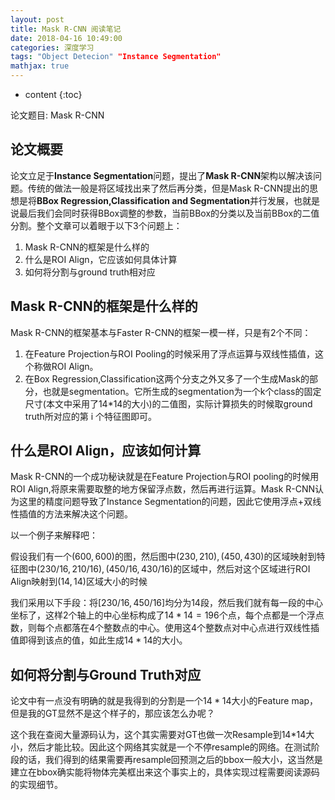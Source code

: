 ```yaml
---
layout: post
title: Mask R-CNN 阅读笔记
date: 2018-04-16 10:49:00
categories: 深度学习
tags: "Object Detecion" "Instance Segmentation"
mathjax: true
---
```


* content
{:toc}


论文题目: Mask R-CNN


## 论文概要

论文立足于**Instance Segmentation**问题，提出了**Mask R-CNN**架构以解决该问题。传统的做法一般是将区域找出来了然后再分类，但是Mask R-CNN提出的思想是将**BBox Regression,Classification and Segmentation**并行发展，也就是说最后我们会同时获得BBox调整的参数，当前BBox的分类以及当前BBox的二值分割。整个文章可以着眼于以下3个问题上：

1. Mask R-CNN的框架是什么样的
2. 什么是ROI Align，它应该如何具体计算
3. 如何将分割与ground truth相对应




## Mask R-CNN的框架是什么样的

Mask R-CNN的框架基本与Faster R-CNN的框架一模一样，只是有2个不同：

1. 在Feature Projection与ROI Pooling的时候采用了浮点运算与双线性插值，这个称做ROI Align。
2. 在Box Regression,Classification这两个分支之外又多了一个生成Mask的部分，也就是segmentation。它所生成的segmentation为一个k个class的固定尺寸(本文中采用了14*14的大小)的二值图，实际计算损失的时候取ground truth所对应的第 i 个特征图即可。

## 什么是ROI Align，应该如何计算

Mask R-CNN的一个成功秘诀就是在Feature Projection与ROI pooling的时候用ROI Align,将原来需要取整的地方保留浮点数，然后再进行运算。Mask R-CNN认为这里的精度问题导致了Instance Segmentation的问题，因此它使用浮点+双线性插值的方法来解决这个问题。

以一个例子来解释吧：

假设我们有一个$(600,600)$的图，然后图中$(230,210),(450,430)$的区域映射到特征图中$(230/16,210/16),(450/16,430/16)$的区域中，然后对这个区域进行ROI Align映射到$(14,14)$区域大小的时候

我们采用以下手段：将$[230/16,450/16]$均分为14段，然后我们就有每一段的中心坐标了，这样2个轴上的中心坐标构成了$14*14=196$个点，每个点都是一个浮点数，则每个点都落在4个整数点的中心。使用这4个整数点对中心点进行双线性插值即得到该点的值，如此生成$14*14$的大小。

## 如何将分割与Ground Truth对应

论文中有一点没有明确的就是我得到的分割是一个$14*14$大小的Feature map，但是我的GT显然不是这个样子的，那应该怎么办呢？

这个我在查阅大量源码认为，这个其实需要对GT也做一次Resample到14*14大小，然后才能比较。因此这个网络其实就是一个不停resample的网络。在测试阶段的话，我们得到的结果需要再resample回预测之后的bbox一般大小，这当然是建立在bbox确实能将物体完美框出来这个事实上的，具体实现过程需要阅读源码的实现细节。






